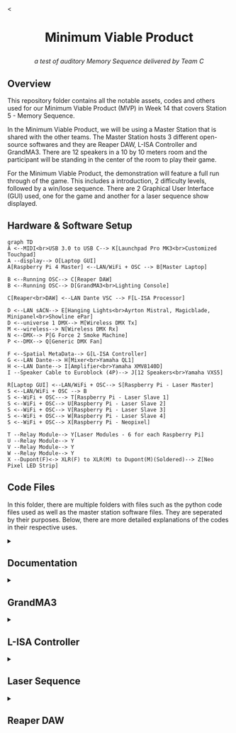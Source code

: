 <<h1 align="center">
  Minimum Viable Product
</h1>

<p align="center">
  <i align="center">
  a test of auditory Memory Sequence
  delivered by Team C
  </i>
</p>

## Overview
This repository folder contains all the notable assets, codes and others used for our Minimum Viable Product (MVP) in Week 14 that covers Station 5 - Memory Sequence.

In the Minimum Viable Product, we will be using a Master Station that is shared with the other teams. The Master Station hosts 3 different open-source softwares and they are Reaper DAW, L-ISA Controller and GrandMA3. There are 12 speakers in a 10 by 10 meters room and the participant will be standing in the center of the room to play their game.

For the Minimum Viable Product, the demonstration will feature a full run through of the game. This includes a introduction, 2 difficulty levels, followed by a win/lose sequence. There are 2 Graphical User Interface (GUI) used, one for the game and another for a laser sequence show displayed.

## Hardware & Software Setup
```mermaid
graph TD
A <--MIDI<br>USB 3.0 to USB C--> K[Launchpad Pro MK3<br>Customized Touchpad] 
A --display--> O[Laptop GUI]
A[Raspberry Pi 4 Master] <--LAN/WiFi + OSC --> B[Master Laptop]

B <--Running OSC--> C[Reaper DAW]
B <--Running OSC--> D[GrandMA3<br>Lighting Console]

C[Reaper<br>DAW] <--LAN Dante VSC --> F[L-ISA Processor]

D <--LAN sACN--> E[Hanging Lights<br>Ayrton Mistral, Magicblade, Minipanel<br>Showline ePar]
D <--universe 1 DMX--> M[Wireless DMX Tx]
M <--wireless--> N[Wireless DMX Rx]
N <--DMX--> P[G Force 2 Smoke Machine]
P <--DMX--> Q[Generic DMX Fan]

F <--Spatial MetaData--> G[L-ISA Controller]
G <--LAN Dante--> H[Mixer<br>Yamaha QL1]
H <--LAN Dante--> I[Amplifier<br>Yamaha XMV8140D]
I --Speaker Cable to Euroblock (4P)--> J[12 Speakers<br>Yamaha VXS5]

R[Laptop GUI] <--LAN/WiFi + OSC--> S[Raspberry Pi - Laser Master]
S <--LAN/WiFi + OSC --> B
S <--WiFi + OSC---> T[Raspberry Pi - Laser Slave 1]
S <--WiFi + OSC--> U[Raspberry Pi - Laser Slave 2]
S <--WiFi + OSC--> V[Raspberry Pi - Laser Slave 3]
S <--WiFi + OSC--> W[Raspberry Pi - Laser Slave 4]
S <--WiFi + OSC--> X[Raspberry Pi - Neopixel]

T --Relay Module--> Y[Laser Modules - 6 for each Raspberry Pi]
U --Relay Module--> Y
V --Relay Module--> Y
W --Relay Module--> Y
X --Dupont(F)<-> XLR(F) to XLR(M) to Dupont(M)(Soldered)--> Z[Neo Pixel LED Strip]
```

## Code Files
In this folder, there are multiple folders with files such as the python code files used as well as the master station software files.
They are seperated by their purposes.
Below, there are more detailed explanations of the codes in their respective uses.

<details><summary><h2>Documentation</h2></summary>

In the [Documentation](.MVP/Documentation) folder, you can find the [Installation Guide](.MVP/Documentation/Installation_Guide.md) and the [Installation Assets](.MVP/Documentation/installation_assets).

</details>

<details><summary><h2>GrandMA3</h2></summary>

In the [GrandMA3](.MVP/GrandMA3) folder, you can find the [GrandMA3 Rundown](.MVP/GrandMA3/GrandMA3.md) and the [GrandMA3 Master Show file ](.MVP/GrandMA3/MasterShowfile_EGL314_MVP_FINAL.show).

</details>

<details><summary><h2>L-ISA Controller</h2></summary>

In the [L-ISA Controller](.MVP/L-ISA_Controller) folder, you can find the [L-ISA Rundown](.MVP/L-ISA_Controller/L-ISA.md) and the [L-ISA Controller Master Show File](.MVP/L-ISA_Controller/MAINFILE_POC_FINAL_-_copy.lisa).

</details>

<details><summary><h2>Laser Sequence</h2></summary>

In the [Laser Sequence](.MVP/Laser_Sequence) folder, you can find the [Laser Rundown](.MVP/Laser_Sequence/Laser.md), the [Full Laser Sequence python file](.MVP/Laser_Sequence/MVP_Laser_Full.py) and the [Laser - Reaper python file](.MVP/Laser_Sequence/Reaper.py).

</details>

<details><summary><h2>Reaper DAW</h2></summary>

In the [Reaper DAW](.MVP/Reaper_DAW) folder, you can find the [Reaper Rundown](.MVP/Reaper_DAW/Reaper.md), the [Audio FXs](.MVP/Reaper_DAW/Assets/FXs),  and the [Reaper DAW Master Show File](.MVP/Reaper_DAW/314MAINREAPER_POC_FINAL.rpp).

</details>